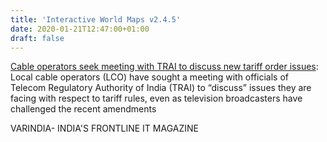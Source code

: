 ```yaml
---
title: 'Interactive World Maps v2.4.5'
date: 2020-01-21T12:47:00+01:00
draft: false
---
```


[Cable operators seek meeting with TRAI to discuss new tariff order issues](https://varindia.com/news/cable-operators-seek-meeting-with-trai-to-discuss-new-tariff-order-issues#.XiblUraA7F4.blogger): Local cable operators (LCO) have sought a meeting with officials of Telecom Regulatory Authority of India (TRAI) to “discuss” issues they are facing with respect to tariff rules, even as television broadcasters have challenged the recent amendments  
  
VARINDIA- INDIA'S FRONTLINE IT MAGAZINE